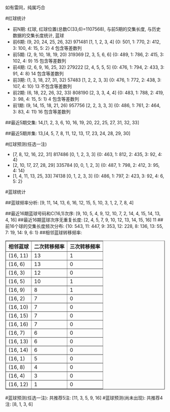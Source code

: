 <!-- 
.. title: 双色球2015062期(2015-05-31)数据分析报告
.. slug: slott-2015062-2015-05-31-report
.. date: 2015-06-01 08:00:00 UTC+08:00
.. tags: Lottery
.. link: 
.. description: 
.. type: text
-->

如有雷同，纯属巧合

<!-- TEASER_END-->

#红球统计

- 前N期: 红球, 红球位置(总数C(33,6)=1107568), 与前5期的交集长度, 与历史数据的交集长度统计, 蓝球
- 前6期: (9, 20, 24, 25, 26, 32) 971481 [1, 1, 2, 3, 4] {0: 501, 1: 770, 2: 412, 3: 100, 4: 15, 5: 2} 4 包含等差数列
- 前5期: (2, 9, 10, 18, 19, 20) 319369 [2, 3, 5, 6, 6] {0: 489, 1: 786, 2: 415, 3: 102, 4: 9} 15 包含等差数列
- 前4期: (2, 6, 9, 16, 25, 32) 279222 [2, 4, 5, 5, 5] {0: 476, 1: 794, 2: 433, 3: 91, 4: 8} 14 包含等差数列
- 前3期: (1, 3, 18, 27, 31, 32) 57483 [1, 2, 2, 3, 3] {0: 476, 1: 772, 2: 438, 3: 107, 4: 10} 13 不包含等差数列
- 前2期: (6, 18, 22, 26, 32, 33) 808190 [2, 3, 3, 4, 4] {0: 483, 1: 788, 2: 419, 3: 98, 4: 15, 5: 1} 4 包含等差数列
- 前1期: (9, 14, 15, 18, 21, 26) 957756 [2, 2, 3, 3, 3] {0: 486, 1: 761, 2: 464, 3: 83, 4: 11} 16 包含等差数列

##最近5期交集:
14,[1, 2, 3, 6, 10, 16, 19, 20, 22, 25, 27, 31, 32, 33]

##最近5期并集:
13,[4, 5, 7, 8, 11, 12, 13, 17, 23, 24, 28, 29, 30]

#红球预测(任选一注)

- [7, 8, 12, 16, 22, 31] 817486 [0, 1, 2, 3, 3] {0: 463, 1: 812, 2: 435, 3: 92, 4: 4}
- [2, 10, 17, 27, 28, 29] 335784 [0, 0, 1, 2, 3] {0: 487, 1: 798, 2: 412, 3: 95, 4: 14}
- [1, 4, 11, 13, 25, 33] 74138 [0, 1, 2, 3, 3] {0: 486, 1: 797, 2: 423, 3: 92, 4: 6, 5: 2}

#蓝球统计

##蓝球频率分析:
[9, 11, 14, 13, 6, 16, 12, 15, 5, 10, 3, 1, 2, 7, 8, 4]

##最近16期蓝球号码和C(16,1)次序:
[9, 10, 5, 4, 9, 12, 10, 7, 2, 14, 4, 15, 14, 13, 4, 16]
##最近16期蓝球次序无重复长度:
[2, 4, 5, 7, 9, 10, 12, 13, 14, 15, 16] 11
##前16个球的交集长度频次分布:
{10: 543, 11: 447, 9: 353, 12: 228, 8: 136, 13: 55, 7: 19, 14: 9, 6: 1}
##相邻蓝球转移频率:
<table border="1" class="table table-striped dataframe">
  <thead>
    <tr style="text-align: right;">
      <th>相邻蓝球</th>
      <th>二次转移频率</th>
      <th>三次转移频率</th>
    </tr>
  </thead>
  <tbody>
    <tr>
      <td>(16, 11)</td>
      <td>13</td>
      <td>1</td>
    </tr>
    <tr>
      <td>(16, 6)</td>
      <td>13</td>
      <td>0</td>
    </tr>
    <tr>
      <td>(16, 3)</td>
      <td>12</td>
      <td>0</td>
    </tr>
    <tr>
      <td>(16, 5)</td>
      <td>10</td>
      <td>1</td>
    </tr>
    <tr>
      <td>(16, 9)</td>
      <td>8</td>
      <td>1</td>
    </tr>
    <tr>
      <td>(16, 2)</td>
      <td>7</td>
      <td>0</td>
    </tr>
    <tr>
      <td>(16, 10)</td>
      <td>7</td>
      <td>0</td>
    </tr>
    <tr>
      <td>(16, 15)</td>
      <td>7</td>
      <td>0</td>
    </tr>
    <tr>
      <td>(16, 16)</td>
      <td>7</td>
      <td>0</td>
    </tr>
    <tr>
      <td>(16, 7)</td>
      <td>6</td>
      <td>0</td>
    </tr>
    <tr>
      <td>(16, 13)</td>
      <td>6</td>
      <td>0</td>
    </tr>
    <tr>
      <td>(16, 14)</td>
      <td>6</td>
      <td>0</td>
    </tr>
    <tr>
      <td>(16, 1)</td>
      <td>5</td>
      <td>0</td>
    </tr>
    <tr>
      <td>(16, 8)</td>
      <td>4</td>
      <td>0</td>
    </tr>
    <tr>
      <td>(16, 4)</td>
      <td>3</td>
      <td>0</td>
    </tr>
    <tr>
      <td>(16, 12)</td>
      <td>1</td>
      <td>0</td>
    </tr>
  </tbody>
</table>
#蓝球预测(任选一注):
共推荐5注: [11, 3, 5, 9, 16]
#蓝球预测(尚未出现):
共推荐4注: [8, 1, 3, 6]

